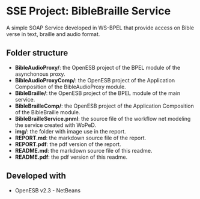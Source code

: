 # SSE Project: BibleBraille Service

A simple SOAP Service developed in WS-BPEL that provide access on Bible verse in text, braille and audio format.


## Folder structure
- **BibleAudioProxy/**: the OpenESB project of the BPEL module of the asynchonous proxy.
- **BibleAudioProxyComp/**: the OpenESB project of the Application Composition of the BibleAudioProxy module.
- **BibleBraille/**: the OpenESB project of the BPEL module of the main service.
- **BibleBrailleComp/**: the OpenESB project of the Application Composition of the BibleBraille module.
- **BibleBrailleService.pnml**: the source file of the workflow net modeling the service created with WoPeD.
- **img/**: the folder with image use in the report.
- **REPORT.md**: the markdown source file of the report.
- **REPORT.pdf**: the pdf version of the report.
- **README.md**: the markdown source file of this readme.
- **README.pdf**: the pdf version of this readme.

## Developed with
- OpenESB v2.3 - NetBeans

